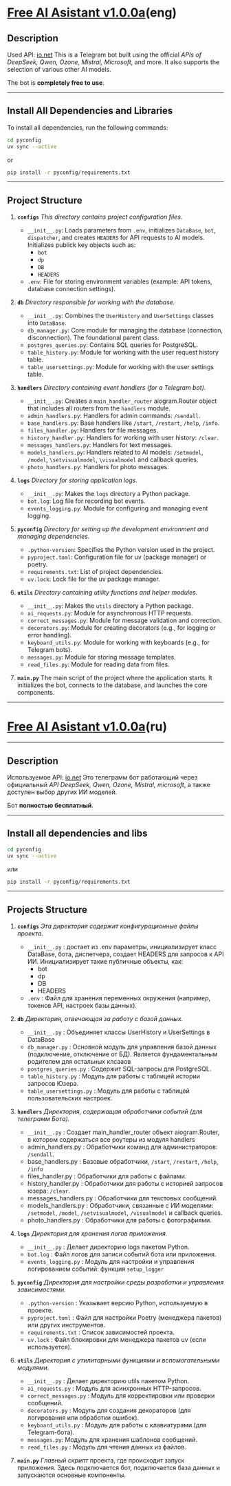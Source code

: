 # [Free AI Asistant v1.0.0a](https://t.me/FreeNeuroChat_bot "Telegram bot")(eng)

## Description
Used API: [io.net](https://io.net/)
This is a Telegram bot built using the official *APIs of DeepSeek, Qwen, Ozone, Mistral, Microsoft*, and more. It also supports the selection of various other AI models.

The bot is **completely free to use**.

---

## Install All Dependencies and Libraries

To install all dependencies, run the following commands:

```bash
cd pyconfig
uv sync --active
```
or
```bash
pip install -r pyconfig/requirements.txt
```

---

## Project Structure

1. **`configs`**
   _This directory contains project configuration files._

   * `__init__.py`: Loads parameters from `.env`, initializes `DataBase`, `bot`, `dispatcher`, and creates `HEADERS` for API requests to AI models. Initializes publick key objects such as:
     - `bot`
     - `dp`
     - `DB`
     - `HEADERS`
   * `.env`: File for storing environment variables (example: API tokens, database connection settings).

2. **`db`**
   _Directory responsible for working with the database._

   - `__init__.py`: Combines the `UserHistory` and `UserSettings` classes into `DataBase`.
   - `db_manager.py`: Core module for managing the database (connection, disconnection). The foundational parent class.
   - `postgres_queries.py`: Contains SQL queries for PostgreSQL.
   - `table_history.py`: Module for working with the user request history table.
   - `table_usersettings.py`: Module for working with the user settings table.

3. **`handlers`**
   _Directory containing event handlers (for a Telegram bot)._

   - `__init__.py`: Creates a `main_handler_router` aiogram.Router object that includes all routers from the `handlers` module.
   - `admin_handlers.py`: Handlers for admin commands: `/sendall`.
   - `base_handlers.py`: Base handlers like `/start`, `/restart`, `/help`, `/info`.
   - `files_handler.py`: Handlers for file messages.
   - `history_handler.py`: Handlers for working with user history: `/clear`.
   - `messages_handlers.py`: Handlers for text messages.
   - `models_handlers.py`: Handlers related to AI models: `/setmodel`, `/model`, `\setvisualmodel`, `\visualmodel` and callback queries.
   - `photo_handlers.py`: Handlers for photo messages.

4. **`logs`**
   _Directory for storing application logs._

   - `__init__.py`: Makes the `logs` directory a Python package.
   - `bot.log`: Log file for recording bot events.
   - `events_logging.py`: Module for configuring and managing event logging.

5. **`pyconfig`**
   _Directory for setting up the development environment and managing dependencies._

   - `.python-version`: Specifies the Python version used in the project.
   - `pyproject.toml`: Configuration file for uv (package manager) or poetry.
   - `requirements.txt`: List of project dependencies.
   - `uv.lock`: Lock file for the uv package manager.

6. **`utils`**
   _Directory containing utility functions and helper modules._

   - `__init__.py`: Makes the `utils` directory a Python package.
   - `ai_requests.py`: Module for asynchronous HTTP requests.
   - `correct_messages.py`: Module for message validation and correction.
   - `decorators.py`: Module for creating decorators (e.g., for logging or error handling).
   - `keyboard_utils.py`: Module for working with keyboards (e.g., for Telegram bots).
   - `messages.py`: Module for storing message templates.
   - `read_files.py`: Module for reading data from files.

7. **`main.py`**
   The main script of the project where the application starts. It initializes the bot, connects to the database, and launches the core components.

<hr>

# [Free AI Asistant v1.0.0a](https://t.me/FreeNeuroChat_bot "Telegram bot")(ru)
<hr>

## Description
Используемое API: [io.net](https://io.net/)
Это телеграмм бот работающий через официальный *API DeepSeek, Qwen, Ozone, Mistral, microsoft*, а также доступен выбор других ИИ моделей.

Бот **полностью бесплатный**.


<hr>

## Install all dependencies and libs

```bash
cd pyconfig
uv sync --active
```
или
```bash
pip install -r pyconfig/requirements.txt
```

<hr>

## Projects Structure

1. **`configs`**
    _Эта директория содержит конфигурационные файлы проекта._

    * `__init__.py` : достает из .env параметры, инициализирует класс
    DataBase,     бота, диспетчера, создает HEADERS для запросов к API ИИ. Инициализирует такие публичные объекты, как:
        - bot
        - dp
        - DB
        - HEADERS
    * `.env` : Файл для хранения переменных окружения (например, токенов API,   настроек базы данных).
2. **`db`**
    _Директория, отвечающая за работу с базой данных._

    * `__init__.py` : Объединяет классы UserHistory и UserSettings в DataBase
    * `db_manager.py` : Основной модуль для управления базой данных     (подключение, отключение от БД). Является фундаментальным родителем для     остальных клсааов
    * `postgres_queries.py` : Содержит SQL-запросы для PostgreSQL.
    * `table_history.py` : Модуль для работы с таблицей истории запросов Юзера.
    * `table_usersettings.py` : Модуль для работы с таблицей пользовательских   настроек.
3. **`handlers`**
    _Директория, содержащая обработчики событий (для телеграмм Бота)._

    * `__init__.py` : Создает main_handler_router объект aiogram.Router, в котором содержаться все роутеры из модуля handlers
    * admin_handlers.py : Обработчики команд для администраторов: `/sendall`.
    * base_handlers.py : Базовые обработчики, `/start`, `/restart`, `/help`, `/info`
    * files_handler.py : Обработчики для работы с файлами.
    * history_handler.py : Обработчики для работы с историей запросов юзера: `/clear`.
    * messages_handlers.py : Обработчики для текстовых сообщений.
    * models_handlers.py : Обработчики, связанные с ИИ моделями: `/setmodel`, `/model`, `/setvisualmodel`, `/visualmodel` и callback queries.
    * photo_handlers.py : Обработчики для работы с фотографиями.
4. **`logs`**
    _Директория для хранения логов приложения._

    * `__init__.py` : Делает директорию logs пакетом Python.
    * `bot.log` : Файл логов для записи событий бота или приложения.
    * `events_logging.py` : Модуль для настройки и управления логированием событий: функция `setup_logger`
5. **`pyconfig`**
    _Директория для настройки среды разработки и управления зависимостями._

    * `.python-version` : Указывает версию Python, используемую в проекте.
    * `pyproject.toml` : Файл для настройки Poetry (менеджера пакетов) или других инструментов.
    * `requirements.txt` : Список зависимостей проекта.
    * `uv.lock` : Файл блокировки для менеджера пакетов uv (если используется).
6. **`utils`**
    _Директория с утилитарными функциями и вспомогательными модулями._

    * `__init__.py` : Делает директорию utils пакетом Python.
    * `ai_requests.py` : Модуль для асинхронных HTTP-запросов.
    * `correct_messages.py` : Модуль для корректировки или проверки сообщений.
    * `decorators.py` : Модуль для создания декораторов (для логирования или обработки ошибок).
    * `keyboard_utils.py` : Модуль для работы с клавиатурами (для Telegram-бота).
    * `messages.py`: Модуль для хранения шаблонов сообщений.
    * `read_files.py` : Модуль для чтения данных из файлов.
 
7. **`main.py`**
    *Главный скрипт* проекта, где происходит запуск приложения. Здесь подключается  бот, подключается база данных и запускаются основные компоненты.